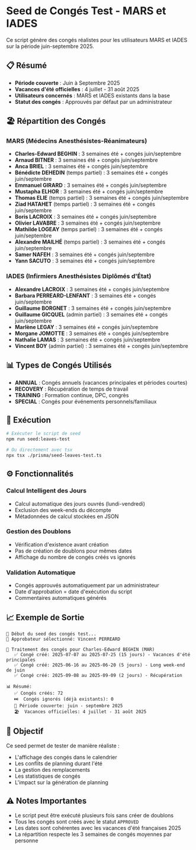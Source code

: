 # Seed de Congés Test - MARS et IADES

Ce script génère des congés réalistes pour les utilisateurs MARS et IADES sur la période juin-septembre 2025.

## 📋 Résumé

- **Période couverte** : Juin à Septembre 2025
- **Vacances d'été officielles** : 4 juillet - 31 août 2025
- **Utilisateurs concernés** : MARS et IADES existants dans la base
- **Statut des congés** : Approuvés par défaut par un administrateur

## 🏖️ Répartition des Congés

### MARS (Médecins Anesthésistes-Réanimateurs)
- **Charles-Edward BEGHIN** : 3 semaines été + congés juin/septembre
- **Arnaud BITNER** : 3 semaines été + congés juin/septembre  
- **Anca BRIEL** : 3 semaines été + congés juin/septembre
- **Bénédicte DEHEDIN** (temps partiel) : 3 semaines été + congés juin/septembre
- **Emmanuel GIRARD** : 3 semaines été + congés juin/septembre
- **Mustapha ELHOR** : 3 semaines été + congés juin/septembre
- **Thomas ELIE** (temps partiel) : 3 semaines été + congés juin/septembre
- **Ziad HATAHET** (temps partiel) : 3 semaines été + congés juin/septembre
- **Boris LACROIX** : 3 semaines été + congés juin/septembre
- **Olivier LAVABRE** : 3 semaines été + congés juin/septembre
- **Mathilde LOGEAY** (temps partiel) : 3 semaines été + congés juin/septembre
- **Alexandre MAILHÉ** (temps partiel) : 3 semaines été + congés juin/septembre
- **Samer NAFEH** : 3 semaines été + congés juin/septembre
- **Yann SACUTO** : 3 semaines été + congés juin/septembre

### IADES (Infirmiers Anesthésistes Diplômés d'État)
- **Alexandre LACROIX** : 3 semaines été + congés juin/septembre
- **Barbara PERREARD-LENFANT** : 3 semaines été + congés juin/septembre
- **Guillaume BORGNET** : 3 semaines été + congés juin/septembre
- **Guillaume GICQUEL** (admin partiel) : 3 semaines été + congés juin/septembre
- **Marlène LEGAY** : 3 semaines été + congés juin/septembre
- **Morgane JOMOTTE** : 3 semaines été + congés juin/septembre
- **Nathalie LAMAS** : 3 semaines été + congés juin/septembre
- **Vincent BOY** (admin partiel) : 3 semaines été + congés juin/septembre

## 📊 Types de Congés Utilisés

- **ANNUAL** : Congés annuels (vacances principales et périodes courtes)
- **RECOVERY** : Récupération de temps de travail
- **TRAINING** : Formation continue, DPC, congrès
- **SPECIAL** : Congés pour événements personnels/familiaux

## 🚀 Exécution

```bash
# Exécuter le script de seed
npm run seed:leaves-test

# Ou directement avec tsx
npx tsx ./prisma/seed-leaves-test.ts
```

## ⚙️ Fonctionnalités

### Calcul Intelligent des Jours
- Calcul automatique des jours ouvrés (lundi-vendredi)
- Exclusion des week-ends du décompte
- Métadonnées de calcul stockées en JSON

### Gestion des Doublons
- Vérification d'existence avant création
- Pas de création de doublons pour mêmes dates
- Affichage du nombre de congés créés vs ignorés

### Validation Automatique
- Congés approuvés automatiquement par un administrateur
- Date d'approbation = date d'exécution du script
- Commentaires automatiques générés

## 📈 Exemple de Sortie

```
🌱 Début du seed des congés test...
👤 Approbateur sélectionné: Vincent PERREARD

👤 Traitement des congés pour Charles-Edward BEGHIN (MAR)
   ✅ Congé créé: 2025-07-07 au 2025-07-25 (15 jours) - Vacances d'été principales
   ✅ Congé créé: 2025-06-16 au 2025-06-20 (5 jours) - Long week-end de juin
   ✅ Congé créé: 2025-09-08 au 2025-09-09 (2 jours) - Récupération

📊 Résumé:
   ✅ Congés créés: 72
   ⏭️  Congés ignorés (déjà existants): 0
   📅 Période couverte: juin - septembre 2025
   🏖️  Vacances officielles: 4 juillet - 31 août 2025
```

## 🎯 Objectif

Ce seed permet de tester de manière réaliste :
- L'affichage des congés dans le calendrier
- Les conflits de planning durant l'été
- La gestion des remplacements
- Les statistiques de congés
- L'impact sur la génération de planning

## ⚠️ Notes Importantes

- Le script peut être exécuté plusieurs fois sans créer de doublons
- Tous les congés sont créés avec le statut `APPROVED`
- Les dates sont cohérentes avec les vacances d'été françaises 2025
- La répartition respecte les 3 semaines de congés moyennes par personne 